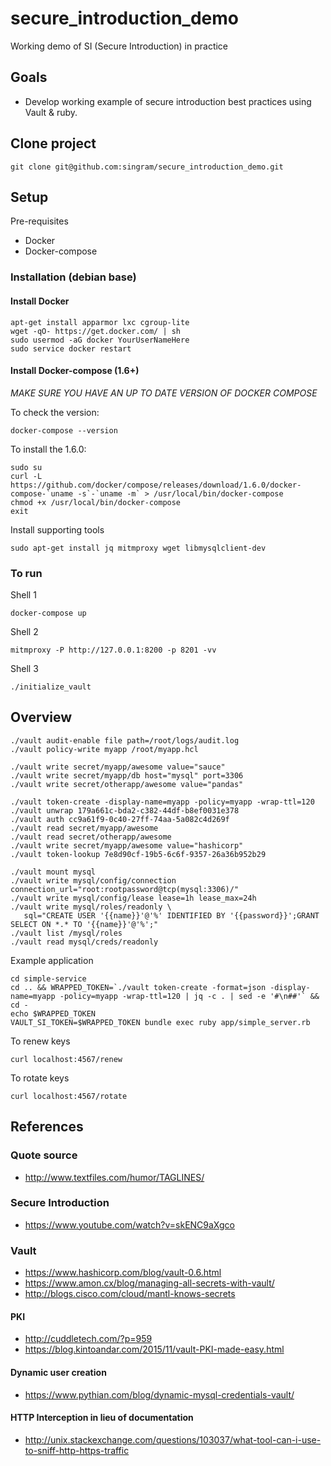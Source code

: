 # secure_introduction_demo
Working demo of SI (Secure Introduction) in practice

## Goals
- Develop working example of secure introduction best practices using Vault & ruby.

## Clone project

    git clone git@github.com:singram/secure_introduction_demo.git

## Setup

Pre-requisites
- Docker
- Docker-compose

### Installation (debian base)

#### Install Docker

    apt-get install apparmor lxc cgroup-lite
    wget -qO- https://get.docker.com/ | sh
    sudo usermod -aG docker YourUserNameHere
    sudo service docker restart

#### Install Docker-compose  (1.6+)

*MAKE SURE YOU HAVE AN UP TO DATE VERSION OF DOCKER COMPOSE*

To check the version:

    docker-compose --version

To install the 1.6.0:

    sudo su
    curl -L https://github.com/docker/compose/releases/download/1.6.0/docker-compose-`uname -s`-`uname -m` > /usr/local/bin/docker-compose
    chmod +x /usr/local/bin/docker-compose
    exit

Install supporting tools

    sudo apt-get install jq mitmproxy wget libmysqlclient-dev

### To run

Shell 1

    docker-compose up

Shell 2

    mitmproxy -P http://127.0.0.1:8200 -p 8201 -vv

Shell 3

    ./initialize_vault

## Overview

    ./vault audit-enable file path=/root/logs/audit.log
    ./vault policy-write myapp /root/myapp.hcl

    ./vault write secret/myapp/awesome value="sauce"
    ./vault write secret/myapp/db host="mysql" port=3306
    ./vault write secret/otherapp/awesome value="pandas"

    ./vault token-create -display-name=myapp -policy=myapp -wrap-ttl=120
    ./vault unwrap 179a661c-bda2-c382-44df-b8ef0031e378
    ./vault auth cc9a61f9-0c40-27ff-74aa-5a082c4d269f
    ./vault read secret/myapp/awesome
    ./vault read secret/otherapp/awesome
    ./vault write secret/myapp/awesome value="hashicorp"
    ./vault token-lookup 7e8d90cf-19b5-6c6f-9357-26a36b952b29

    ./vault mount mysql
    ./vault write mysql/config/connection connection_url="root:rootpassword@tcp(mysql:3306)/"
    ./vault write mysql/config/lease lease=1h lease_max=24h
    ./vault write mysql/roles/readonly \
       sql="CREATE USER '{{name}}'@'%' IDENTIFIED BY '{{password}}';GRANT SELECT ON *.* TO '{{name}}'@'%';"
    ./vault list /mysql/roles
    ./vault read mysql/creds/readonly

Example application

    cd simple-service
    cd .. && WRAPPED_TOKEN=`./vault token-create -format=json -display-name=myapp -policy=myapp -wrap-ttl=120 | jq -c . | sed -e '#\n##'` && cd -
    echo $WRAPPED_TOKEN
    VAULT_SI_TOKEN=$WRAPPED_TOKEN bundle exec ruby app/simple_server.rb

To renew keys

    curl localhost:4567/renew

To rotate keys

    curl localhost:4567/rotate


## References

### Quote source
- http://www.textfiles.com/humor/TAGLINES/

### Secure Introduction
- https://www.youtube.com/watch?v=skENC9aXgco

### Vault
- https://www.hashicorp.com/blog/vault-0.6.html
- https://www.amon.cx/blog/managing-all-secrets-with-vault/
- http://blogs.cisco.com/cloud/mantl-knows-secrets

#### PKI
- http://cuddletech.com/?p=959
- https://blog.kintoandar.com/2015/11/vault-PKI-made-easy.html

#### Dynamic user creation
- https://www.pythian.com/blog/dynamic-mysql-credentials-vault/

#### HTTP Interception in lieu of documentation
- http://unix.stackexchange.com/questions/103037/what-tool-can-i-use-to-sniff-http-https-traffic